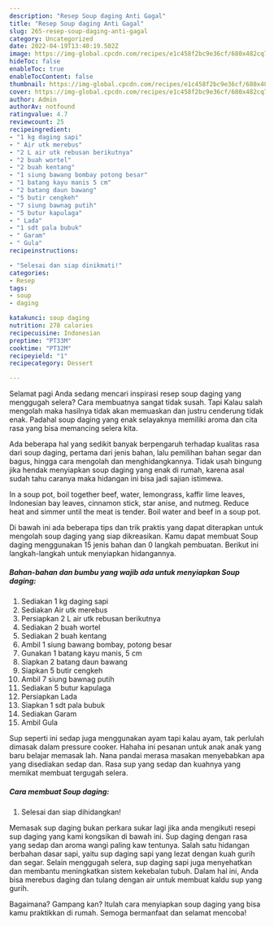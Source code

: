 ```yaml
---
description: "Resep Soup daging Anti Gagal"
title: "Resep Soup daging Anti Gagal"
slug: 265-resep-soup-daging-anti-gagal
category: Uncategorized
date: 2022-04-19T13:40:19.502Z
image: https://img-global.cpcdn.com/recipes/e1c458f2bc9e36cf/680x482cq70/soup-daging-foto-resep-utama.jpg
hideToc: false
enableToc: true
enableTocContent: false
thumbnail: https://img-global.cpcdn.com/recipes/e1c458f2bc9e36cf/680x482cq70/soup-daging-foto-resep-utama.jpg
cover: https://img-global.cpcdn.com/recipes/e1c458f2bc9e36cf/680x482cq70/soup-daging-foto-resep-utama.jpg
author: Admin
authorAv: notfound
ratingvalue: 4.7
reviewcount: 25
recipeingredient:
- "1 kg daging sapi"
- " Air utk merebus"
- "2 L air utk rebusan berikutnya"
- "2 buah wortel"
- "2 buah kentang"
- "1 siung bawang bombay potong besar"
- "1 batang kayu manis 5 cm"
- "2 batang daun bawang"
- "5 butir cengkeh"
- "7 siung bawnag putih"
- "5 butur kapulaga"
- " Lada"
- "1 sdt pala bubuk"
- " Garam"
- " Gula"
recipeinstructions:

- "Selesai dan siap dinikmati!"
categories:
- Resep
tags:
- soup
- daging

katakunci: soup daging 
nutrition: 278 calories
recipecuisine: Indonesian
preptime: "PT33M"
cooktime: "PT32M"
recipeyield: "1"
recipecategory: Dessert

---
```



Selamat pagi Anda sedang mencari inspirasi resep soup daging yang menggugah selera? Cara membuatnya sangat tidak susah. Tapi Kalau salah mengolah maka hasilnya tidak akan memuaskan dan justru cenderung tidak enak. Padahal soup daging yang enak selayaknya memiliki aroma dan cita rasa yang bisa memancing selera kita.


Ada beberapa hal yang sedikit banyak berpengaruh terhadap kualitas rasa dari soup daging, pertama dari jenis bahan, lalu pemilihan bahan segar dan bagus, hingga cara mengolah dan menghidangkannya. Tidak usah bingung jika hendak menyiapkan soup daging yang enak di rumah, karena asal sudah tahu caranya maka hidangan ini bisa jadi sajian istimewa.

In a soup pot, boil together beef, water, lemongrass, kaffir lime leaves, Indonesian bay leaves, cinnamon stick, star anise, and nutmeg. Reduce heat and simmer until the meat is tender. Boil water and beef in a soup pot.


Di bawah ini ada beberapa tips dan trik praktis yang dapat diterapkan untuk mengolah soup daging yang siap dikreasikan. Kamu dapat membuat Soup daging menggunakan 15 jenis bahan dan 0 langkah pembuatan. Berikut ini langkah-langkah untuk menyiapkan hidangannya.

<!--inarticleads1-->

##### Bahan-bahan dan bumbu yang wajib ada untuk menyiapkan Soup daging:

1. Sediakan 1 kg daging sapi
1. Sediakan  Air utk merebus
1. Persiapkan 2 L air utk rebusan berikutnya
1. Sediakan 2 buah wortel
1. Sediakan 2 buah kentang
1. Ambil 1 siung bawang bombay, potong besar
1. Gunakan 1 batang kayu manis, 5 cm
1. Siapkan 2 batang daun bawang
1. Siapkan 5 butir cengkeh
1. Ambil 7 siung bawnag putih
1. Sediakan 5 butur kapulaga
1. Persiapkan  Lada
1. Siapkan 1 sdt pala bubuk
1. Sediakan  Garam
1. Ambil  Gula


Sup seperti ini sedap juga menggunakan ayam tapi kalau ayam, tak perlulah dimasak dalam pressure cooker. Hahaha ini pesanan untuk anak anak yang baru belajar memasak lah. Nana pandai merasa masakan menyebabkan apa yang disediakan sedap dan. Rasa sup yang sedap dan kuahnya yang memikat membuat tergugah selera. 

<!--inarticleads2-->

##### Cara membuat Soup daging:


1. Selesai dan siap dihidangkan!

Memasak sup daging bukan perkara sukar lagi jika anda mengikuti resepi sup daging yang kami kongsikan di bawah ini. Sup daging dengan rasa yang sedap dan aroma wangi paling kaw tentunya. Salah satu hidangan berbahan dasar sapi, yaitu sup daging sapi yang lezat dengan kuah gurih dan segar. Selain menggugah selera, sup daging sapi juga menyehatkan dan membantu meningkatkan sistem kekebalan tubuh. Dalam hal ini, Anda bisa merebus daging dan tulang dengan air untuk membuat kaldu sup yang gurih. 

Bagaimana? Gampang kan? Itulah cara menyiapkan soup daging yang bisa kamu praktikkan di rumah. Semoga bermanfaat dan selamat mencoba!

